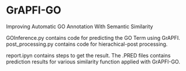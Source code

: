 # GrAPFI-GO
Improving Automatic GO Annotation With Semantic Similarity

GOInference.py contains code for predicting the GO Term using GrAPFI. 
post_processing.py contains code for hierachical-post processing. 

report.ipyn contains steps to get the result. 
The .PRED files contains prediction results for various similarity function applied with GrAPFI-GO. 



